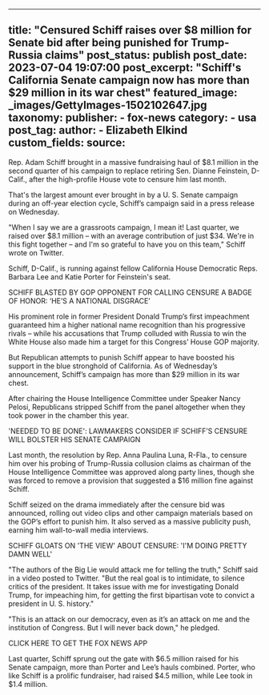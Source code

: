 
---
title: "Censured Schiff raises over $8 million for Senate bid after being punished for Trump-Russia claims" 
post_status: publish
post_date: 2023-07-04 19:07:00 
post_excerpt: "Schiff&#39;s California Senate campaign now has more than $29 million in its war chest"
featured_image: _images/GettyImages-1502102647.jpg 
taxonomy:
    publisher:
        - fox-news
    category:
        - usa 
    post_tag:
    author:
        - Elizabeth Elkind
custom_fields:
    source: 
---
Rep. Adam Schiff brought in a massive fundraising haul of $8.1 million in the second quarter of his campaign to replace retiring Sen. Dianne Feinstein, D-Calif., after the high-profile House vote to censure him last month.

That&#39;s the largest amount ever brought in by a U. S. Senate campaign during an off-year election cycle, Schiff’s campaign said in a press release on Wednesday.

&quot;When I say we are a grassroots campaign, I mean it! Last quarter, we raised over $8.1 million – with an average contribution of just $34. We&#39;re in this fight together – and I&#39;m so grateful to have you on this team,&quot; Schiff wrote on Twitter.

Schiff, D-Calif., is running against fellow California House Democratic Reps. Barbara Lee and Katie Porter for Feinstein&#39;s seat.

SCHIFF BLASTED BY GOP OPPONENT FOR CALLING CENSURE A BADGE OF HONOR: ‘HE’S A NATIONAL DISGRACE’

His prominent role in former President Donald Trump’s first impeachment guaranteed him a higher national name recognition than his progressive rivals – while his accusations that Trump colluded with Russia to win the White House also made him a target for this Congress’ House GOP majority.

But Republican attempts to punish Schiff appear to have boosted his support in the blue stronghold of California. As of Wednesday’s announcement, Schiff’s campaign has more than $29 million in its war chest.

After chairing the House Intelligence Committee under Speaker Nancy Pelosi, Republicans stripped Schiff from the panel altogether when they took power in the chamber this year.

&#39;NEEDED TO BE DONE&#39;: LAWMAKERS CONSIDER IF SCHIFF’S CENSURE WILL BOLSTER HIS SENATE CAMPAIGN

Last month, the resolution by Rep. Anna Paulina Luna, R-Fla., to censure him over his probing of Trump-Russia collusion claims as chairman of the House Intelligence Committee was approved along party lines, though she was forced to remove a provision that suggested a $16 million fine against Schiff.

Schiff seized on the drama immediately after the censure bid was announced, rolling out video clips and other campaign materials based on the GOP’s effort to punish him. It also served as a massive publicity push, earning him wall-to-wall media interviews.

SCHIFF GLOATS ON &#39;THE VIEW&#39; ABOUT CENSURE: &#39;I&#39;M DOING PRETTY DAMN WELL&#39;

&quot;The authors of the Big Lie would attack me for telling the truth,&quot; Schiff said in a video posted to Twitter. &quot;But the real goal is to intimidate, to silence critics of the president. It takes issue with me for investigating Donald Trump, for impeaching him, for getting the first bipartisan vote to convict a president in U. S. history.&quot;

&quot;This is an attack on our democracy, even as it’s an attack on me and the institution of Congress. But I will never back down,&quot; he pledged.

CLICK HERE TO GET THE FOX NEWS APP

Last quarter, Schiff sprung out the gate with $6.5 million raised for his Senate campaign, more than Porter and Lee’s hauls combined. Porter, who like Schiff is a prolific fundraiser, had raised $4.5 million, while Lee took in $1.4 million. 